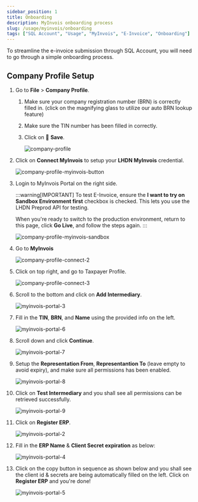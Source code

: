 ```yaml
---
sidebar_position: 1
title: Onboarding
description: MyInvois onboarding process
slug: /usage/myinvois/onboarding
tags: ["SQL Account", "Usage", "MyInvois", "E-Invoice", "Onboarding"]
---
```


To streamline the e-invoice submission through SQL Account, you will need to go through a simple onboarding process.

## Company Profile Setup

1. Go to **File** > **Company Profile**.
   1. Make sure your company registration number (BRN) is correctly filled in. (click on the magnifying glass to utilize our auto BRN lookup feature)
   2. Make sure the TIN number has been filled in correctly.
   3. Click on 💾 **Save**.

        ![company-profile](../../../static/img/myinvois/onboarding/company-profile-myinvois-1.png)

2. Click on **Connect MyInvois** to setup your **LHDN MyInvois** credential.

    ![company-profile-myinvois-button](../../../static/img/myinvois/onboarding/company-profile-myinvois-2.png)

3. Login to MyInvois Portal on the right side.

    :::warning[IMPORTANT]
    To test E-Invoice, ensure the **I want to try on Sandbox Environment first** checkbox is checked. This lets you use the LHDN Preprod API for testing.

    When you're ready to switch to the production environment, return to this page, click **Go Live**, and follow the steps again.
    :::

    ![company-profile-myinvois-sandbox](../../../static/img/myinvois/onboarding/company-profile-myinvois-4.png)

4. Go to **MyInvois**

    ![company-profile-connect-2](../../../static/img/myinvois/onboarding/company-profile-connect-2.png)

5. Click on top right, and go to Taxpayer Profile.

    ![company-profile-connect-3](../../../static/img/myinvois/onboarding/company-profile-connect-3.png)

6. Scroll to the bottom and click on **Add Intermediary**.

    ![myinvois-portal-3](../../../static/img/myinvois/onboarding/myinvois-portal-3.png)

7. Fill in the **TIN**, **BRN**, and **Name** using the provided info on the left.

    ![myinvois-portal-6](../../../static/img/myinvois/onboarding/myinvois-portal-6.png)

8. Scroll down and click **Continue**.

    ![myinvois-portal-7](../../../static/img/myinvois/onboarding/myinvois-portal-7.png)

9. Setup the **Representation From**, **Representantion To** (leave empty to avoid expiry), and make sure all permissions has been enabled.

    ![myinvois-portal-8](../../../static/img/myinvois/onboarding/myinvois-portal-8.png)

10. Click on **Test Intermediary** and you shall see all permissions can be retrieved successfully.

    ![myinvois-portal-9](../../../static/img/myinvois/onboarding/myinvois-portal-9.png)

11. Click on **Register ERP**.

    ![myinvois-portal-2](../../../static/img/myinvois/onboarding/myinvois-portal-2.png)

12. Fill in the **ERP Name** & **Client Secret expiration** as below:

    ![myinvois-portal-4](../../../static/img/myinvois/onboarding/myinvois-portal-4.png)

13. Click on the copy button in sequence as shown below and you shall see the client id & secrets are being automatically filled on the left. Click on **Register ERP** and you're done!

    ![myinvois-portal-5](../../../static/img/myinvois/onboarding/myinvois-portal-5.png)
